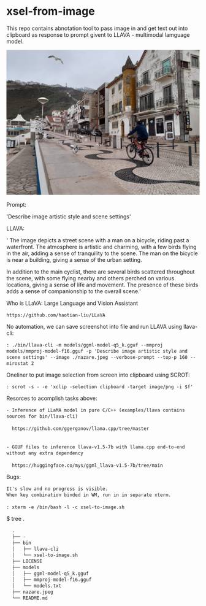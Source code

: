 # xsel-from-image

This repo contains abnotation tool to pass image in and get text out into clipboard as
response to prompt givent to LLAVA - multimodal lamguage model.

![Nazare street](nazare.jpeg)

Prompt:

'Describe image artistic style and scene settings'

LLAVA:

' The image depicts a street scene with a man on a bicycle, riding past
a waterfront. The atmosphere is artistic and charming, with a few
birds flying in the air, adding a sense of tranquility to the
scene. The man on the bicycle is near a building, giving a sense of
the urban setting.

In addition to the main cyclist, there are several birds scattered
throughout the scene, with some flying nearby and others perched on
various locations, giving a sense of life and movement. The presence
of these birds adds a sense of companionship to the overall scene.'



Who is LLaVA: Large Language and Vision Assistant

	https://github.com/haotian-liu/LLaVA

No automation, we can save screenshot into file and run LLAVA using llava-cli:

	: ./bin/llava-cli -m models/ggml-model-q5_k.gguf --mmproj models/mmproj-model-f16.gguf -p 'Describe image artistic style and scene settings' --image ./nazare.jpeg --verbose-prompt --top-p 160 --mirostat 2

Oneliner to put image selection from screen into clipboard using SCROT:

	: scrot -s - -e 'xclip -selection clipboard -target image/png -i $f'


Resorces to acomplish tasks above:

	- Inference of LLaMA model in pure C/C++ (examples/llava contains sources for bin/llava-cli)

	  https://github.com/ggerganov/llama.cpp/tree/master


	- GGUF files to inference llava-v1.5-7b with llama.cpp end-to-end without any extra dependency

	  https://huggingface.co/mys/ggml_llava-v1.5-7b/tree/main

Bugs:

	It's slow and no progress is visible.
	When key combination binded in WM, run in in separate xterm.

	: xterm -e /bin/bash -l -c xsel-to-image.sh

  $ tree .
```
  .
  ├── -
  ├── bin
  │   ├── llava-cli
  │   └── xsel-to-image.sh
  ├── LICENSE
  ├── models
  │   ├── ggml-model-q5_k.gguf
  │   ├── mmproj-model-f16.gguf
  │   └── models.txt
  ├── nazare.jpeg
  └── README.md
```
